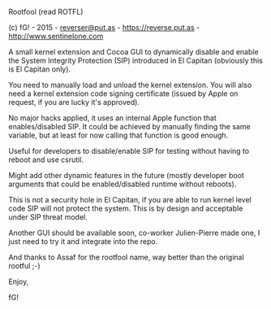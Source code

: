 Rootfool (read ROTFL)

(c) fG! - 2015 - reverser@put.as - https://reverse.put.as - http://www.sentinelone.com

A small kernel extension and Cocoa GUI to dynamically disable and enable the System Integrity Protection (SIP) introduced in El Capitan (obviously this is El Capitan only).

You need to manually load and unload the kernel extension. You will also need a kernel extension code signing certificate (issued by Apple on request, if you are lucky it's approved).

No major hacks applied, it uses an internal Apple function that enables/disabled SIP. It could be achieved by manually finding the same variable, but at least for now calling that function is good enough.

Useful for developers to disable/enable SIP for testing without having to reboot and use csrutil.

Might add other dynamic features in the future (mostly developer boot arguments that could be enabled/disabled runtime without reboots).

This is not a security hole in El Capitan, if you are able to run kernel level code SIP will not protect the system. This is by design and acceptable under SIP threat model.

Another GUI should be available soon, co-worker Julien-Pierre made one, I just need to try it and integrate into the repo.

And thanks to Assaf for the rootfool name, way better than the original rootful ;-)

Enjoy,

fG!